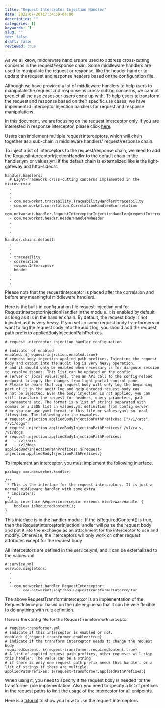 ```yaml
---
title: "Request Interceptor Injection Handler"
date: 2022-07-20T17:34:59-04:00
description: ""
categories: []
keywords: []
slug: ""
toc: false
draft: false
reviewed: true
---
```


As we all know, middleware handlers are used to address cross-cutting concerns in the request/response chain. Some middleware handlers are used to manipulate the request or response, like the header handler to update the request and response headers based on the configuration file.

Although we have provided a lot of middleware handlers to help users to manipulate the request and response as cross-cutting concerns, we cannot predict all the use cases our users come up with. To help users to transform the request and response based on their specific use cases, we have implemented interceptor injection handlers for request and response manipulations. 

In this document, we are focusing on the request interceptor only. If you are interested in response interceptor, please click [here](/concern/response-interceptor-injection/).

Users can implement multiple request interceptors, which will chain together as a sub-chain in middleware handlers' request/response chain. 

To inject a list of interceptors to the request/response chain, we need to add the  RequestInterceptorInjectionHandler to the default chain in the handler.yml or values.yml if the default chain is externalized like in the light-gateway and http-sidecar.

```
handler.handlers:
  # Light-framework cross-cutting concerns implemented in the microservice
  .
  .
  .
  - com.networknt.traceability.TraceabilityHandler@traceability
  - com.networknt.correlation.CorrelationHandler@correlation
  - com.networknt.handler.RequestInterceptorInjectionHandler@requestInterceptor
  - com.networknt.header.HeaderHandler@header
  .
  .
  .

handler.chains.default:
  .
  .
  .
  - traceability
  - correlation
  - requestInterceptor
  - header
  .
  .
  .

```

Please note that the requestInterceptor is placed after the correlation and before any meaningful middleware handlers. 

Here is the built-in configuration file request-injection.yml for RequestInterceptorInjectionHandler in the module. It is enabled by default as long as it is in the handler chain. By default, the request body is not injected as it is very heavy. If you set up some request body transformers or want to log the request body into the audit log, you should add the request path prefix to appliedBodyInjectionPathPrefixes.

```
# request interceptor injection handler configuration

# indicator of enabled
enabled: ${request-injection.enabled:true}
# request body injection applied path prefixes. Injecting the request body and output into the audit log is very heavy operation,
# and it should only be enabled when necessary or for diagnose session to resolve issues. This list can be updated on the config
# server or local values.yml, then an API call to the config-reload endpoint to apply the changes from light-portal control pane.
# Please be aware that big request body will only log the beginning part of it in the audit log and gzip encoded request body can
# not be injected. Even the body injection is not applied, you can still transform the request for headers, query parameters, path
# parameters etc. The format is a list of strings separated with commas or a JSON list in values.yml definition from config server,
# or you can use yaml format in this file or values.yaml on local filesystem. The following are the examples.
# request-injection.appliedBodyInjectionPathPrefixes: ["/v1/cats", "/v1/dogs"]
# request-injection.appliedBodyInjectionPathPrefixes: /v1/cats, /v1/dogs
# request-injection.appliedBodyInjectionPathPrefixes:
#   - /v1/cats
#   - /v1/dogs
appliedBodyInjectionPathPrefixes: ${request-injection.appliedBodyInjectionPathPrefixes:}

```

To implement an interceptor, you must implement the following interface. 

```
package com.networknt.handler;

/**
 * This is the interface for the request interceptors. It is just a normal middleware handler with some extra
 * indicators.
 */
public interface RequestInterceptor extends MiddlewareHandler {
    boolean isRequiredContent();
}

```

This interface is in the handler module. If the isRequiredContent() is true, then the RequestInterceptorInjectionHandler will parse the request body and put it into the exchange as an attachment for the interceptor to use and modify. Otherwise, the interceptors will only work on other request attributes except for the request body. 

All interceptors are defined in the service.yml, and it can be externalized to the values.yml

```
# service.yml
service.singletons:
  .
  .
  .
  - com.networknt.handler.RequestInterceptor:
      - com.networknt.reqtrans.RequestTransformerInterceptor

```

The above RequestTransformInterceptor is an implementation of the RequestInterceptor based on the rule engine so that it can be very flexible to do anything with rule definition. 


Here is the config file for the RequestTransformerInterceptor

```
# request-transformer.yml
# indicate if this interceptor is enabled or not.
enabled: ${request-transformer.enabled:true}
# indicate if the transform interceptor needs to change the request body
requiredContent: ${request-transformer.requiredContent:true}
# A list of applied request path prefixes, other requests will skip this handler. The value can be a string
# if there is only one request path prefix needs this handler. or a list of strings if there are multiple.
appliedPathPrefixes: ${request-transformer.appliedPathPrefixes:}

```

When using it, you need to specify if the request body is needed for the transformer rule implementation. Also, you need to specify a list of prefixes in the request paths to limit the usage of the interceptor for all endpoints. 

Here is a [tutorial](/tutorial/gateway/request-response-transformation/) to show you how to use the request interceptors. 

